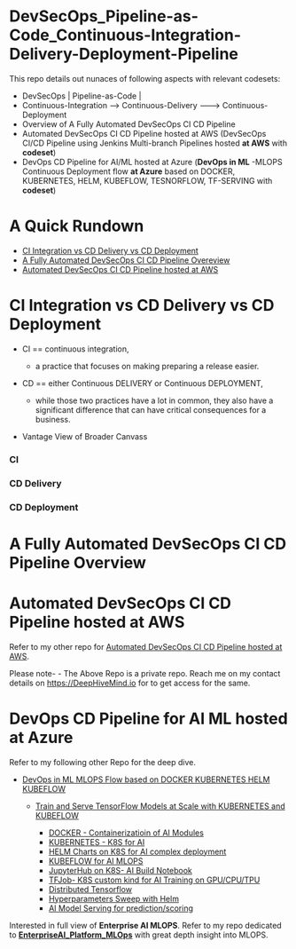 # DevSecOps_Pipeline-as-Code_Continuous-Integration-Delivery-Deployment-Pipeline
This repo details out nunaces of following aspects with relevant codesets:
- DevSecOps | Pipeline-as-Code | 
- Continuous-Integration --> Continuous-Delivery ---> Continuous- Deployment 
- Overview of A Fully Automated DevSecOps CI CD Pipeline
- Automated DevSecOps CI CD Pipeline hosted at AWS (DevSecOps CI/CD Pipeline using Jenkins Multi-branch Pipelines hosted **at AWS** with **codeset**)
- DevOps CD Pipeline for AI/ML hosted at Azure (**DevOps in ML** -MLOPS Continuous Deployment flow **at Azure** based on DOCKER, KUBERNETES, HELM, KUBEFLOW, TESNORFLOW, TF-SERVING  with **codeset**)


# A Quick Rundown
- [CI Integration vs CD Delivery vs CD Deployment](#CI-Integration-vs-CD-Delivery-vs-CD-Deployment)
- [A Fully Automated DevSecOps CI CD Pipeline Overeview](#a-fully-automated-devsecops-ci-cd-pipeline-Overview)
- [Automated DevSecOps CI CD Pipeline hosted at AWS](#automated-devsecops-CI-CD-Pipeline-hosted-at-AWS)


# CI Integration vs CD Delivery vs CD Deployment

* CI == continuous integration, 
    - a practice that focuses on making preparing a release easier. 
    
* CD == either Continuous DELIVERY or Continuous DEPLOYMENT, 
     - while those two practices have a lot in common, they also have a significant difference that can have critical consequences for a business.
     
* Vantage View of Broader Canvass

     
### CI

### CD Delivery

### CD Deployment


# A Fully Automated DevSecOps CI CD Pipeline Overview


# Automated DevSecOps CI CD Pipeline hosted at AWS

Refer to my other repo for [Automated DevSecOps CI CD Pipeline hosted at AWS](https://github.com/DeepHiveMind/Automated-DevSecOps-CI-CD-Pipeline-hosted-at-AWS).
    
Please note- 
    - The Above Repo is a private repo. Reach me on my contact details on https://DeepHiveMind.io for to get access for the same.
    

# DevOps CD Pipeline for AI ML hosted at Azure

Refer to my following other Repo for the deep dive.
- [DevOps in ML MLOPS Flow based on DOCKER KUBERNETES HELM KUBEFLOW](#MLOPS-Architecture-based-on-KUBEFLOW)

     - [Train and Serve TensorFlow Models at Scale with KUBERNETES and KUBEFLOW](#Train-and-Serve-TensorFlow-Models-at-Scale-with-Kubernetes-and-Kubeflow)
			
		- [DOCKER - Containerizatioin of AI Modules](https://github.com/DeepHiveMind/Kubeflow-AI-Labs/tree/master/1-docker)
		- [KUBERNETES - K8S for AI](https://github.com/DeepHiveMind/Kubeflow-AI-Labs/tree/master/2-kubernetes)
		- [HELM Charts on K8S for AI complex deployment](https://github.com/DeepHiveMind/Kubeflow-AI-Labs/tree/master/3-helm)
		- [KUBEFLOW for AI MLOPS](https://github.com/DeepHiveMind/Kubeflow-AI-Labs/tree/master/4-kubeflow)
		- [JupyterHub on K8S- AI Build Notebook](https://github.com/DeepHiveMind/Kubeflow-AI-Labs/tree/master/5-jupyterhub)
		- [TFJob- K8S custom kind for AI Training on GPU/CPU/TPU](https://github.com/DeepHiveMind/Kubeflow-AI-Labs/tree/master/6-tfjob) 
		- [Distributed Tensorflow](https://github.com/DeepHiveMind/Kubeflow-AI-Labs/tree/master/7-distributed-tensorflow)
		- [Hyperparameters Sweep with Helm](https://github.com/DeepHiveMind/Kubeflow-AI-Labs/tree/master/8-hyperparam-sweep)
		- [AI Model Serving for prediction/scoring](https://github.com/DeepHiveMind/Kubeflow-AI-Labs/tree/master/9-serving)

Interested in full view of **Enterprise AI MLOPS**. Refer to my repo dedicated to **[EnterpriseAI_Platform_MLOps](https://github.com/DeepHiveMind/EnterpriseAI_Platform_MLOps)** with great depth insight into MLOPS.
